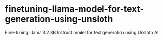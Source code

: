 # finetuning-llama-model-for-text-generation-using-unsloth
Fine-tuning Llama 3.2 3B Instruct model for text generation using Unsloth AI
